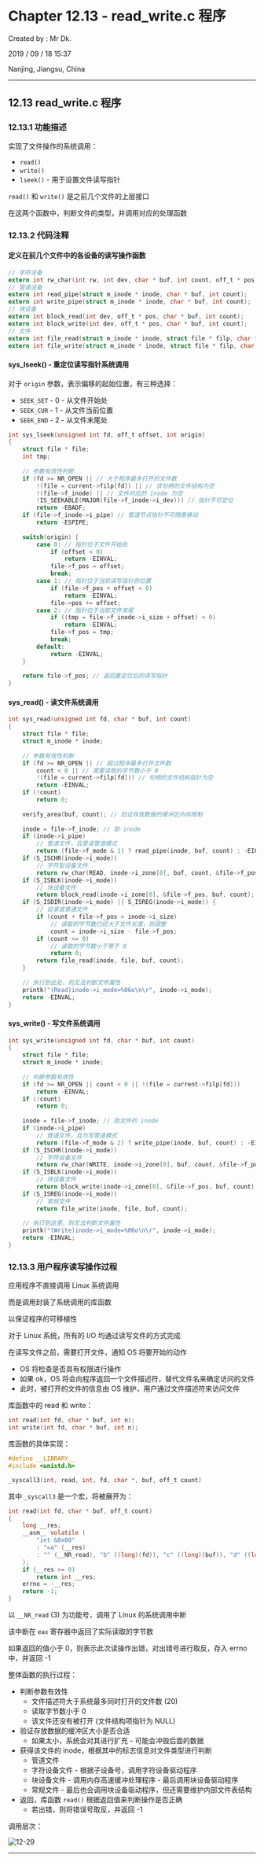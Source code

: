 # Chapter 12.13 - read_write.c 程序

Created by : Mr Dk.

2019 / 09 / 18 15:37

Nanjing, Jiangsu, China

---

## 12.13 read_write.c 程序

### 12.13.1 功能描述

实现了文件操作的系统调用：

* `read()`
* `write()`
* `lseek()` - 用于设置文件读写指针

`read()` 和 `write()` 是之前几个文件的上层接口

在这两个函数中，判断文件的类型，并调用对应的处理函数

### 12.13.2 代码注释

#### 定义在前几个文件中的各设备的读写操作函数

```c
// 字符设备
extern int rw_char(int rw, int dev, char * buf, int count, off_t * pos);
// 管道设备
extern int read_pipe(struct m_inode * inode, char * buf, int count);
extern int write_pipe(struct m_inode * inode, char * buf, int count);
// 块设备
extern int block_read(int dev, off_t * pos, char * buf, int count);
extern int block_write(int dev, off_t * pos, char * buf, int count);
// 文件
extern int file_read(struct m_inode * inode, struct file * filp, char * buf, int count);
extern int file_write(struct m_inode * inode, struct file * filp, char * buf, int count);
```

#### sys_lseek() - 重定位读写指针系统调用

对于 `origin` 参数，表示偏移的起始位置，有三种选择：

* `SEEK_SET` - 0 - 从文件开始处
* `SEEK_CUR` - 1 - 从文件当前位置
* `SEEK_END` - 2 - 从文件末尾处

```c
int sys_lseek(unsigned int fd, off_t offset, int origin)
{
    struct file * file;
    int tmp;
    
    // 参数有效性判断
    if (fd >= NR_OPEN || // 大于程序最多打开的文件数
        !(file = current->filp[fd]) || // 该句柄的文件结构为空
        !(file->f_inode) || // 文件对应的 inode 为空
        !IS_SEEKABLE(MAJOR(file->f_inode->i_dev))) // 指针不可定位
        return -EBADF;
    if (file->f_inode->i_pipe) // 管道节点指针不可随意移动
        return -ESPIPE;
    
    switch(origin) {
        case 0: // 指针位于文件开始处
            if (offset < 0)
                return -EINVAL;
            file->f_pos = offset;
            break;
        case 1: // 指针位于当前读写指针的位置
            if (file->f_pos + offset < 0)
                return -EINVAL;
            file->pos += offset;
        case 2: // 指针位于当前文件末尾
            if ((tmp = file->f_inode->i_size + offset) < 0)
                return -EINVAL;
            file->f_pos = tmp;
            break;
        default:
            return -EINVAL;
    }
    
    return file->f_pos; // 返回重定位后的读写指针
}
```

#### sys_read() - 读文件系统调用

```c
int sys_read(unsigned int fd, char * buf, int count)
{
    struct file * file;
    struct m_inode * inode;
    
    // 参数有效性判断
    if (fd >= NR_OPEN || // 超过程序最多打开文件数
        count < 0 || // 需要读取的字节数小于 0
        !(file = current->filp[fd])) // 句柄的文件结构指针为空
        return -EINVAL;
    if (!count)
        return 0;
    
    verify_area(buf, count); // 验证存放数据的缓冲区内存限制
    
    inode = file->f_inode; // 取 inode
    if (inode->i_pipe)
        // 管道文件，且是读管道模式
        return (file->f_mode & 1) ? read_pipe(inode, buf, count) : -EIO;
    if (S_ISCHR(inode->i_mode))
        // 字符型设备文件
        return rw_char(READ, inode->i_zone[0], buf, count, &file->f_pos);
    if (S_ISBLK(inode->i_mode))
        // 块设备文件
        return block_read(inode->i_zone[0], &file->f_pos, buf, count);
    if (S_ISDIR(inode->i_mode) || S_ISREG(inode->i_mode)) {
        // 目录或普通文件
        if (count + file->f_pos > inode->i_size)
            // 读取的字节数已经大于文件长度，则调整
            count = inode->i_size - file->f_pos;
        if (count <= 0)
            // 读取的字节数小于等于 0
            return 0;
        return file_read(inode, file, buf, count);
    }
    
    // 执行到此处，则无法判断文件属性
    printk("(Read)inode->i_mode=%06o\n\r", inode->i_mode);
    return -EINVAL;
}
```

#### sys_write() - 写文件系统调用

```c
int sys_write(unsigned int fd, char * buf, int count)
{
    struct file * file;
    struct m_inode * inode;
    
    // 判断参数有效性
    if (fd >= NR_OPEN || count < 0 || !(file = current->filp[fd]))
        return -EINVAL;
    if (!count)
        return 0;
    
    inode = file->f_inode; // 取文件的 inode
    if (inode->i_pipe)
        // 管道文件，且为写管道模式
        return (file->f_mode & 2) ? write_pipe(inode, buf, count) : -EIO;
    if (S_ISCHR(inode->i_mode))
        // 字符设备文件
        return rw_char(WRITE, inode->i_zone[0], buf, count, &file->f_pos);
    if (S_ISBLK(inode->i_mode))
        // 块设备文件
        return block_write(inode->i_zone[0], &file->f_pos, buf, count);
    if (S_ISREG(inode->i_mode))
        // 常规文件
        return file_write(inode, file, buf, count);
    
    // 执行到这里，则无法判断文件属性
    printk("(Write)inode->i_mode=%06o\n\r", inode->i_mode);
    return -EINVAL;
}
```

### 12.13.3 用户程序读写操作过程

应用程序不直接调用 Linux 系统调用

而是调用封装了系统调用的库函数

以保证程序的可移植性

对于 Linux 系统，所有的 I/O 均通过读写文件的方式完成

在读写文件之前，需要打开文件，通知 OS 将要开始的动作

* OS 将检查是否具有权限进行操作
* 如果 ok，OS 将会向程序返回一个文件描述符，替代文件名来确定访问的文件
* 此时，被打开的文件的信息由 OS 维护，用户通过文件描述符来访问文件

库函数中的 read 和 write：

```c
int read(int fd, char * buf, int n);
int write(int fd, char * buf, int n);
```

库函数的具体实现：

```c
#define __LIBRARY__
#include <unistd.h>

_syscall3(int, read, int, fd, char *, buf, off_t count)
```

其中 `_syscall3` 是一个宏，将被展开为：

```c
int read(int fd, char * buf, off_t count)
{
    long __res;
    __asm__ volatile (
        "int &0x80"
        : "=a" (__res)
        : "" (__NR_read), "b" ((long)(fd)), "c" ((long)(buf)), "d" ((long)(count))
    );
    if (__res >= 0)
        return int __res;
    errno = -__res;
    return -1;
}
```

以 `__NR_read` (3) 为功能号，调用了 Linux 的系统调用中断

该中断在 `eax` 寄存器中返回了实际读取的字节数

如果返回的值小于 0，则表示此次读操作出错，对出错号进行取反，存入 errno 中，并返回 -1

整体函数的执行过程：

* 判断参数有效性
  * 文件描述符大于系统最多同时打开的文件数 (20)
  * 读取字节数小于 0
  * 该文件还没有被打开 (文件结构项指针为 NULL)
* 验证存放数据的缓冲区大小是否合适
  * 如果太小，系统会对其进行扩充 - 可能会冲毁后面的数据
* 获得该文件的 inode，根据其中的标志信息对文件类型进行判断
  * 管道文件
  * 字符设备文件 - 根据子设备号，调用字符设备驱动程序
  * 块设备文件 - 调用内存高速缓冲处理程序 - 最后调用块设备驱动程序
  * 常规文件 - 最后也会调用块设备驱动程序，但还需要维护内部文件表结构
* 返回，库函数 `read()` 根据返回值来判断操作是否正确
  * 若出错，则将错误号取反，并返回 -1

调用层次：

![12-29](../img/12-29.png)

---

